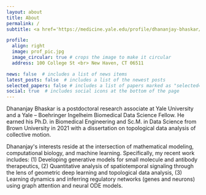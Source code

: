 ```yaml
---
layout: about
title: About
permalink: /
subtitle: <a href='https://medicine.yale.edu/profile/dhananjay-bhaskar/'>Yale - Boehringer Ingelheim Biomedical Data Science Fellow</a>

profile:
  align: right
  image: prof_pic.jpg
  image_circular: true # crops the image to make it circular
  address: 100 College St <br> New Haven, CT 06511

news: false  # includes a list of news items
latest_posts: false  # includes a list of the newest posts
selected_papers: false # includes a list of papers marked as "selected={true}"
social: true  # includes social icons at the bottom of the page
---
```


Dhananjay Bhaskar is a postdoctoral research associate at Yale University and a Yale – Boehringer Ingelheim Biomedical Data Science Fellow. He earned his Ph.D. in Biomedical Engineering and Sc.M. in Data Science from Brown University in 2021 with a dissertation on topological data analysis of collective motion.

Dhananjay's interests reside at the intersection of mathematical modeling, computational biology, and machine learning. Specifically, my recent work includes: (1) Developing generative models for small molecule and antibody therapeutics, (2) Quantitative analysis of spatiotemporal signaling through the lens of geometric deep learning and topological data analysis, (3) Learning dynamics and inferring regulatory networks (genes and neurons) using graph attention and neural ODE models.

